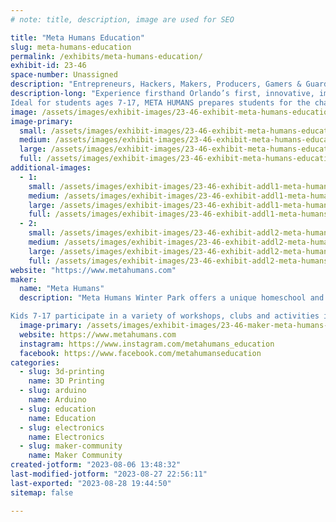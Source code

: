 ```yaml
---
# note: title, description, image are used for SEO

title: "Meta Humans Education"
slug: meta-humans-education
permalink: /exhibits/meta-humans-education/
exhibit-id: 23-46
space-number: Unassigned
description: "Entrepreneurs, Hackers, Makers, Producers, Gamers & Guardians - Which Tracks will you choose?"
description-long: "Experience firsthand Orlando’s first, innovative, immersive educational program utilizing STEM, the Arts and Entrepreneurship.
Ideal for students ages 7-17, META HUMANS prepares students for the challenges and opportunities of the 21st century and provides hands-on activities outside a traditional classroom setting."
image: /assets/images/exhibit-images/23-46-exhibit-meta-humans-education-screen-shot-2023-08-06-at-1-43-03-pm-large.png
image-primary: 
  small: /assets/images/exhibit-images/23-46-exhibit-meta-humans-education-screen-shot-2023-08-06-at-1-43-03-pm-small.png
  medium: /assets/images/exhibit-images/23-46-exhibit-meta-humans-education-screen-shot-2023-08-06-at-1-43-03-pm-medium.png
  large: /assets/images/exhibit-images/23-46-exhibit-meta-humans-education-screen-shot-2023-08-06-at-1-43-03-pm-large.png
  full: /assets/images/exhibit-images/23-46-exhibit-meta-humans-education-screen-shot-2023-08-06-at-1-43-03-pm-full.png
additional-images: 
  - 1:
    small: /assets/images/exhibit-images/23-46-exhibit-addl1-meta-humans-education-screen-shot-2023-08-06-at-1-43-16-pm-small.png
    medium: /assets/images/exhibit-images/23-46-exhibit-addl1-meta-humans-education-screen-shot-2023-08-06-at-1-43-16-pm-medium.png
    large: /assets/images/exhibit-images/23-46-exhibit-addl1-meta-humans-education-screen-shot-2023-08-06-at-1-43-16-pm-large.png
    full: /assets/images/exhibit-images/23-46-exhibit-addl1-meta-humans-education-screen-shot-2023-08-06-at-1-43-16-pm-full.png
  - 2:
    small: /assets/images/exhibit-images/23-46-exhibit-addl2-meta-humans-education-screen-shot-2023-08-06-at-1-43-52-pm-small.png
    medium: /assets/images/exhibit-images/23-46-exhibit-addl2-meta-humans-education-screen-shot-2023-08-06-at-1-43-52-pm-medium.png
    large: /assets/images/exhibit-images/23-46-exhibit-addl2-meta-humans-education-screen-shot-2023-08-06-at-1-43-52-pm-large.png
    full: /assets/images/exhibit-images/23-46-exhibit-addl2-meta-humans-education-screen-shot-2023-08-06-at-1-43-52-pm-full.png
website: "https://www.metahumans.com"
maker: 
  name: "Meta Humans"
  description: "Meta Humans Winter Park offers a unique homeschool and after school membership option for families who are interested in helping their children nurture curiosity and inspire innovation to prepare them for the future.

Kids 7-17 participate in a variety of workshops, clubs and activities in technology, science and business: improv, magic, hydroponics, CAD, gaming, financial literacy, arts, hands-on science and more."
  image-primary: /assets/images/exhibit-images/23-46-maker-meta-humans-education-logo-metahumans-vertical-2019-rgb-transparent-medium.png
  website: https://www.metahumans.com
  instagram: https://www.instagram.com/metahumans_education
  facebook: https://www.facebook.com/metahumanseducation
categories: 
  - slug: 3d-printing
    name: 3D Printing
  - slug: arduino
    name: Arduino
  - slug: education
    name: Education
  - slug: electronics
    name: Electronics
  - slug: maker-community
    name: Maker Community
created-jotform: "2023-08-06 13:48:32"
last-modified-jotform: "2023-08-27 22:56:11"
last-exported: "2023-08-28 19:44:50"
sitemap: false

---
```

